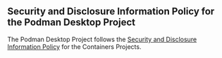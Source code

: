 ## Security and Disclosure Information Policy for the Podman Desktop Project

The Podman Desktop Project follows the [Security and Disclosure Information Policy](https://github.com/containers/common/blob/main/SECURITY.md) for the Containers Projects.

